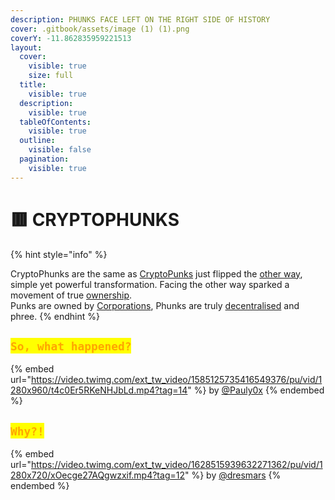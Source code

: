 ```yaml
---
description: PHUNKS FACE LEFT ON THE RIGHT SIDE OF HISTORY
cover: .gitbook/assets/image (1) (1).png
coverY: -11.862835959221513
layout:
  cover:
    visible: true
    size: full
  title:
    visible: true
  description:
    visible: true
  tableOfContents:
    visible: true
  outline:
    visible: false
  pagination:
    visible: true
---
```


# 🟥 CRYPTOPHUNKS

{% hint style="info" %}
<img src=".gitbook/assets/Phunk_4156 (1).png" alt="" data-size="original"><img src=".gitbook/assets/Phunk_4156.png" alt="" data-size="original">

CryptoPhunks are the same as [CryptoPunks](https://www.larvalabs.com/cryptopunks) just flipped the [other way](about/readme/phunk-is-../phunk-is-art.md), simple yet powerful transformation. Facing the other way sparked a movement of true [ownership](about/readme/phunk-is-../phunk-is-web3.md).\
Punks are owned by [Corporations](https://twitter.com/cryptopunksnfts/status/1502421713153318918?s=20\&t=sf95wtqypGRjjYHGxaH5lg), Phunks are truly [decentralised](about/readme/phunk-is-../phunk-is-web3.md) and phree.
{% endhint %}

## <mark style="color:orange;">`So, what happened?`</mark>

{% embed url="https://video.twimg.com/ext_tw_video/1585125735416549376/pu/vid/1280x960/t4c0Er5RKeNHJbLd.mp4?tag=14" %}
by [@Pauly0x](https://twitter.com/Pauly0x)
{% endembed %}

## <mark style="color:orange;">`Why?!`</mark>

{% embed url="https://video.twimg.com/ext_tw_video/1628515939632271362/pu/vid/1280x720/xOecge27AQgwzxif.mp4?tag=12" %}
by [@dresmars](https://twitter.com/dresmars/status/1611325328181559302?s=20\&t=SUfeYIWTjKouHw0xueNL3w)
{% endembed %}
